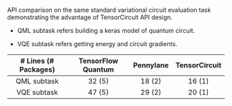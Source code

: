 API comparison on the same standard variational circuit evaluation task demonstrating the advantage of TensorCircuit API design.

* QML subtask refers building a keras model of quantum circuit.

* VQE subtask refers getting energy and circuit gradients.

| # Lines (# Packages) | TensorFlow Quantum | Pennylane | TensorCircuit |
| :------------------: | :----------------: | :-------: | :-----------: |
|     QML subtask      |       32 (5)       |  18 (2)   |    16 (1)     |
|     VQE subtask      |       47 (5)       |  29 (2)   |    20 (1)     |

